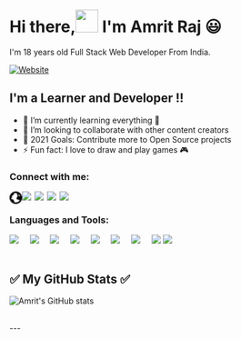 # Hi there,<img src="https://media.giphy.com/media/hvRJCLFzcasrR4ia7z/giphy.gif" height="40px" width="40px"> I'm Amrit Raj  😃
I'm 18 years old Full Stack Web Developer From India.

[![Website](https://img.shields.io/website?label=amrit-raj.herokuapp.com/&style=for-the-badge&url=https%3A%2F%2Famrit-raj.herokuapp.com/)](https://amrit-raj.herokuapp.com/)


## I'm a Learner and Developer !!

- 🌱 I’m currently learning everything 🤣
- 👯 I’m looking to collaborate with other content creators
- 🥅 2021 Goals: Contribute more to Open Source projects
- ⚡ Fun fact: I love to draw and play games 🎮


### Connect with me:


[<img align="left"  width="22px" src="https://raw.githubusercontent.com/iconic/open-iconic/master/svg/globe.svg" />](https://amrit-raj.herokuapp.com/)
[<img align="left"  width="22px" src="https://cdn.jsdelivr.net/npm/simple-icons@v3/icons/youtube.svg" />](https://www.youtube.com/infoskillx/)
[<img align="left"  width="22px" src="https://cdn.jsdelivr.net/npm/simple-icons@v3/icons/linkedin.svg" />](https://www.linkedin.com/in/amrit-raj-3400b71bb/)
[<img align="left"  width="22px" src="https://cdn.jsdelivr.net/npm/simple-icons@v3/icons/instagram.svg" />](https://instagram.com/rajamritmaurya.1)
[<img align="left"  width="22px" src="https://cdn.jsdelivr.net/npm/simple-icons@v3/icons/facebook.svg" />](https://facebook.com/amrit.maurya.14)

<br />

### Languages and Tools:

<p>
  <img src="https://img.shields.io/badge/-React-black?style=for-the-badge&logo=react" />&nbsp;&nbsp;&nbsp;&nbsp;
  <img src="https://img.shields.io/badge/-JavaScript-black?style=for-the-badge&logo=javascript" />&nbsp;&nbsp;&nbsp;&nbsp;
  <img src="https://img.shields.io/badge/-Nodejs-black?style=for-the-badge&logo=Node.js" />&nbsp;&nbsp;&nbsp;&nbsp;
  <img src="https://img.shields.io/badge/-HTML5-E34F26?style=for-the-badge&logo=html5&logoColor=white" />&nbsp;&nbsp;&nbsp;&nbsp;
  <img src="https://img.shields.io/badge/-CSS3-1572B6?style=for-the-badge&logo=css3" />&nbsp;&nbsp;&nbsp;&nbsp;
  <img src="https://img.shields.io/badge/-MongoDB-black?style=for-the-badge&logo=mongodb" />&nbsp;&nbsp;&nbsp;&nbsp;
  <img src="https://img.shields.io/badge/-Git-black?style=for-the-badge&logo=git" />&nbsp;&nbsp;&nbsp;&nbsp;
  <img src="https://img.shields.io/badge/-GitHub-181717?style=for-the-badge&logo=github" />
  <img src="https://img.shields.io/badge/Editor-VSCode-blue?style=for-the-badge&logo=visual-studio-code&logoColor=white" />&nbsp;&nbsp;&nbsp;&nbsp;
  <br/>
  <br/>
</p>



## ✅ My GitHub Stats ✅
![Amrit's GitHub stats](https://github-readme-stats.vercel.app/api?username=amritmaurya1504&count_private=true&stars=true&include_all_commits=true&show_icons=true&theme=radical)
<p align="right>"<img align="left" height="240" width="230" src="https://github-readme-stats.vercel.app/api/top-langs/?username=amritmaurya1504&hide=css&theme=nord" alt="Language_Used" /></p>
<br />
---
